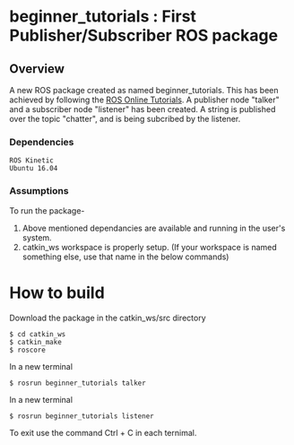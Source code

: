 # beginner_tutorials : First Publisher/Subscriber ROS package

## Overview
A new ROS package created as named beginner_tutorials. This has been achieved by following the [ROS Online Tutorials](http://wiki.ros.org/ROS/Tutorials/).
A publisher node "talker" and a subscriber node "listener" has been created. A string is published over the topic "chatter", and is being subcribed by the listener.

### Dependencies
```
ROS Kinetic
Ubuntu 16.04
```

### Assumptions
To run the package-
1) Above mentioned dependancies are available and running in the user's system.
2) catkin_ws workspace is properly setup.
(If your workspace is named something else, use that name in the below commands)

# How to build
Download the package in the catkin_ws/src directory
```
$ cd catkin_ws
$ catkin_make
$ roscore
```

In a new terminal
```
$ rosrun beginner_tutorials talker
```

In a new terminal
```
$ rosrun beginner_tutorials listener
```
To exit use the command Ctrl + C in each ternimal.
